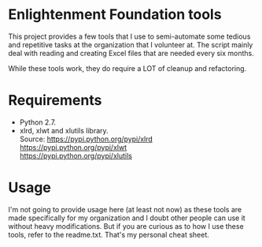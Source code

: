Enlightenment Foundation tools
===============
This project provides a few tools that I use to semi-automate some tedious and
repetitive tasks at the organization that I volunteer at.  The script mainly
deal with reading and creating Excel files that are needed every six months.

While these tools work, they do require a LOT of cleanup and refactoring.


Requirements
===============
* Python 2.7.
* xlrd, xlwt and xlutils library.  
  Source: https://pypi.python.org/pypi/xlrd  
          https://pypi.python.org/pypi/xlwt  
          https://pypi.python.org/pypi/xlutils  


Usage
===============
I'm not going to provide usage here (at least not now) as these tools are made
specifically for my organization and I doubt other people can use it without
heavy modifications.  But if you are curious as to how I use these tools, refer
to the readme.txt.  That's my personal cheat sheet.
